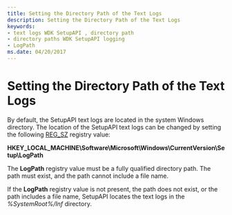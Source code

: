```yaml
---
title: Setting the Directory Path of the Text Logs
description: Setting the Directory Path of the Text Logs
keywords:
- text logs WDK SetupAPI , directory path
- directory paths WDK SetupAPI logging
- LogPath
ms.date: 04/20/2017
---
```


# Setting the Directory Path of the Text Logs


By default, the SetupAPI text logs are located in the system Windows directory. The location of the SetupAPI text logs can be changed by setting the following [REG_SZ](/windows/desktop/SysInfo/registry-value-types) registry value:

**HKEY_LOCAL_MACHINE\\Software\\Microsoft\\Windows\\CurrentVersion\\Setup\\LogPath**

The **LogPath** registry value must be a fully qualified directory path. The path must exist, and the path cannot include a file name.

If the **LogPath** registry value is not present, the path does not exist, or the path includes a file name, SetupAPI locates the text logs in the *%SystemRoot%/Inf* directory.

 

